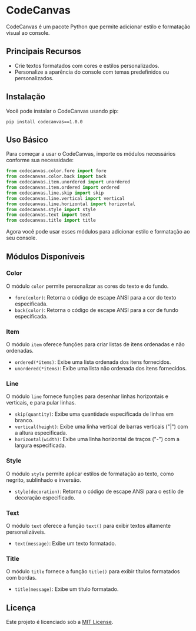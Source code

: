 # CodeCanvas

CodeCanvas é um pacote Python que permite adicionar estilo e formatação visual ao console.

## Principais Recursos

- Crie textos formatados com cores e estilos personalizados.
- Personalize a aparência do console com temas predefinidos ou personalizados.

## Instalação

Você pode instalar o CodeCanvas usando pip:

```
pip install codecanvas==1.0.0
```

## Uso Básico

Para começar a usar o CodeCanvas, importe os módulos necessários conforme sua necessidade:

```python
from codecanvas.color.fore import fore
from codecanvas.color.back import back
from codecanvas.item.unordered import unordered
from codecanvas.item.ordered import ordered
from codecanvas.line.skip import skip
from codecanvas.line.vertical import vertical
from codecanvas.line.horizontal import horizontal
from codecanvas.style import style
from codecanvas.text import text
from codecanvas.title import title
```

Agora você pode usar esses módulos para adicionar estilo e formatação ao seu console.

## Módulos Disponíveis

### Color

O módulo `color` permite personalizar as cores do texto e do fundo.

- `fore(color)`: Retorna o código de escape ANSI para a cor do texto especificada.
- `back(color)`: Retorna o código de escape ANSI para a cor de fundo especificada.

### Item

O módulo `item` oferece funções para criar listas de itens ordenadas e não ordenadas.

- `ordered(*items)`: Exibe uma lista ordenada dos itens fornecidos.
- `unordered(*items)`: Exibe uma lista não ordenada dos itens fornecidos.

### Line

O módulo `line` fornece funções para desenhar linhas horizontais e verticais, e para pular linhas.

- `skip(quantity)`: Exibe uma quantidade especificada de linhas em branco.
- `vertical(height)`: Exibe uma linha vertical de barras verticais ("|") com a altura especificada.
- `horizontal(width)`: Exibe uma linha horizontal de traços ("-") com a largura especificada.

### Style

O módulo `style` permite aplicar estilos de formatação ao texto, como negrito, sublinhado e inversão.

- `style(decoration)`: Retorna o código de escape ANSI para o estilo de decoração especificado.

### Text

O módulo `text` oferece a função `text()` para exibir textos altamente personalizáveis.

- `text(message)`: Exibe um texto formatado.

### Title

O módulo `title` fornece a função `title()` para exibir títulos formatados com bordas.

- `title(message)`: Exibe um título formatado.

## Licença

Este projeto é licenciado sob a [MIT License](https://opensource.org/licenses/MIT).
